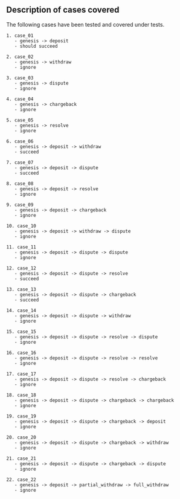 ## Description of cases covered

The following cases have been tested and covered under tests.

    1. case_01
       - genesis -> deposit
       - should succeed
  
    2. case_02
       - genesis -> withdraw
       - ignore
  
    3. case_03
       - genesis -> dispute
       - ignore
   
    4. case_04
       - genesis -> chargeback
       - ignore
   
    5. case_05
       - genesis -> resolve
       - ignore
   
    6. case_06
       - genesis -> deposit -> withdraw
       - succeed
   
    7. case_07
       - genesis -> deposit -> dispute
       - succeed
   
    8. case_08
       - genesis -> deposit -> resolve
       - ignore
   
    9. case_09
       - genesis -> deposit -> chargeback
       - ignore
   
    10. case_10
       - genesis -> deposit -> withdraw -> dispute
       - ignore
   
    11. case_11
       - genesis -> deposit -> dispute -> dispute
       - ignore
   
    12. case_12
       - genesis -> deposit -> dispute -> resolve
       - succeed
   
    13. case_13
       - genesis -> deposit -> dispute -> chargeback
       - succeed
   
    14. case_14
       - genesis -> deposit -> dispute -> withdraw
       - ignore
   
    15. case_15
       - genesis -> deposit -> dispute -> resolve -> dispute
       - ignore
   
    16. case_16
       - genesis -> deposit -> dispute -> resolve -> resolve
       - ignore
   
    17. case_17
       - genesis -> deposit -> dispute -> resolve -> chargeback
       - ignore
   
    18. case_18
       - genesis -> deposit -> dispute -> chargeback -> chargeback
       - ignore
   
    19. case_19
       - genesis -> deposit -> dispute -> chargeback -> deposit
       - ignore
   
    20. case_20
       - genesis -> deposit -> dispute -> chargeback -> withdraw
       - ignore
   
    21. case_21
       - genesis -> deposit -> dispute -> chargeback -> dispute
       - ignore
   
    22. case_22
       - genesis -> deposit -> partial_withdraw -> full_withdraw
       - ignore
